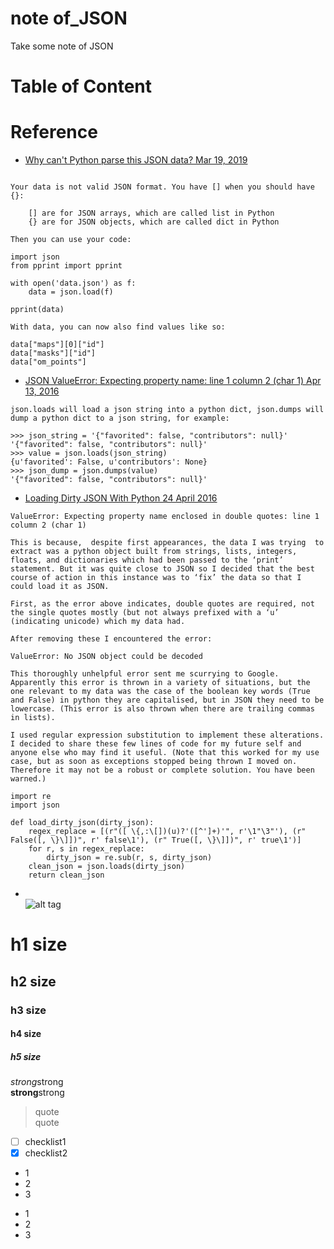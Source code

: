 # note of_JSON
Take some note of JSON

# Table of Content

# 


# Reference
* [Why can't Python parse this JSON data? Mar 19, 2019](https://stackoverflow.com/questions/2835559/why-cant-python-parse-this-json-data)  
```

Your data is not valid JSON format. You have [] when you should have {}:

    [] are for JSON arrays, which are called list in Python
    {} are for JSON objects, which are called dict in Python

Then you can use your code:

import json
from pprint import pprint

with open('data.json') as f:
    data = json.load(f)

pprint(data)

With data, you can now also find values like so:

data["maps"][0]["id"]
data["masks"]["id"]
data["om_points"]  
```

* [JSON ValueError: Expecting property name: line 1 column 2 (char 1) Apr 13, 2016](https://stackoverflow.com/questions/25707558/json-valueerror-expecting-property-name-line-1-column-2-char-1)  
```
json.loads will load a json string into a python dict, json.dumps will dump a python dict to a json string, for example:

>>> json_string = '{"favorited": false, "contributors": null}'
'{"favorited": false, "contributors": null}'
>>> value = json.loads(json_string)
{u'favorited': False, u'contributors': None}
>>> json_dump = json.dumps(value)
'{"favorited": false, "contributors": null}'
```

* [Loading Dirty JSON With Python 24 April 2016](https://grimhacker.com/2016/04/24/loading-dirty-json-with-python/)  
```
ValueError: Expecting property name enclosed in double quotes: line 1 column 2 (char 1)

This is because,  despite first appearances, the data I was trying  to extract was a python object built from strings, lists, integers, floats, and dictionaries which had been passed to the ‘print’ statement. But it was quite close to JSON so I decided that the best course of action in this instance was to ‘fix’ the data so that I could load it as JSON.

First, as the error above indicates, double quotes are required, not the single quotes mostly (but not always prefixed with a ‘u’  (indicating unicode) which my data had.

After removing these I encountered the error:

ValueError: No JSON object could be decoded

This thoroughly unhelpful error sent me scurrying to Google. Apparently this error is thrown in a variety of situations, but the one relevant to my data was the case of the boolean key words (True and False) in python they are capitalised, but in JSON they need to be lowercase. (This error is also thrown when there are trailing commas in lists).

I used regular expression substitution to implement these alterations. I decided to share these few lines of code for my future self and anyone else who may find it useful. (Note that this worked for my use case, but as soon as exceptions stopped being thrown I moved on. Therefore it may not be a robust or complete solution. You have been warned.)

import re
import json

def load_dirty_json(dirty_json):
    regex_replace = [(r"([ \{,:\[])(u)?'([^']+)'", r'\1"\3"'), (r" False([, \}\]])", r' false\1'), (r" True([, \}\]])", r' true\1')]
    for r, s in regex_replace:
        dirty_json = re.sub(r, s, dirty_json)
    clean_json = json.loads(dirty_json)
    return clean_json
```

* []()  
![alt tag]()

# h1 size

## h2 size

### h3 size

#### h4 size

##### h5 size

*strong*strong  
**strong**strong  

> quote  
> quote

- [ ] checklist1
- [x] checklist2

* 1
* 2
* 3

- 1
- 2
- 3